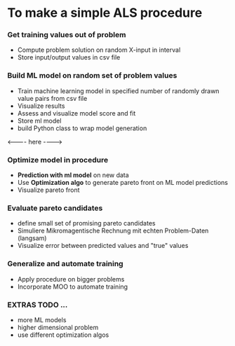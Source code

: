 # To make a simple ALS procedure

### Get training values out of problem
- Compute problem solution on random X-input in interval 
- Store input/output values in csv file

### Build ML model on random set of problem values 
- Train machine learning model in specified number of randomly drawn value pairs from csv file 
- Visualize results 
- Assess and visualize model score and fit 
- Store ml model
- build Python class to wrap model generation

<---- here ----> 

### Optimize model in procedure
- __Prediction with ml model__ on new data
- Use __Optimization algo__ to generate pareto front on ML model predictions
- Visualize pareto front

### Evaluate pareto candidates
- define small set of promising pareto candidates
- Simuliere Mikromagentische Rechnung mit echten Problem-Daten (langsam)
- Visualize error between predicted values and "true" values

### Generalize and automate training 
- Apply procedure on bigger problems
- Incorporate MOO to automate training 

### EXTRAS TODO ...
- more ML models
- higher dimensional problem 
- use different optimization algos 
